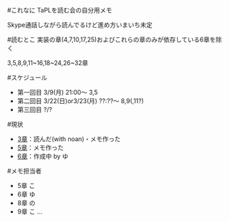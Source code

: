 #これなに
TaPLを読む会の自分用メモ

Skype通話しながら読んでるけど進め方いまいち未定


#読むとこ
実装の章(4,7,10,17,25)およびこれらの章のみが依存している6章を除く

3,5,8,9,11~16,18~24,26~32章

#スケジュール
+ 第一回目 3/9(月) 21:00〜 3,5
+ 第二回目 3/22(日)or3/23(月) ??:??〜 8,9(,11?) 
+ 第三回目 ?/?

#現状
+ [3章](3.md)：読んだ(with noan)・メモ作った
+ [5章](5.md)：メモ作った
+ [6章](6.md)：作成中 by ゆ

#メモ担当者
+ 5章 こ
+ 6章 ゆ
+ 8章 の
+ 9章 こ
...
